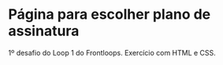 # Página para escolher plano de assinatura
1º desafio do Loop 1 do Frontloops. Exercício com HTML e CSS.
